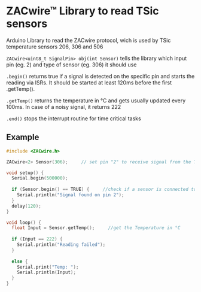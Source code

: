 # ZACwire™ Library to read TSic sensors
Arduino Library to read the ZACwire protocol, wich is used by TSic temperature sensors 206, 306 and 506

`ZACwire<uint8_t SignalPin> obj(int Sensor)` tells the library which input pin (eg. 2) and type of sensor (eg. 306) it should use

`.begin()` returns true if a signal is detected on the specific pin and starts the reading via ISRs. It should be started at least 120ms before the first .getTemp().

`.getTemp()` returns the temperature in °C and gets usually updated every 100ms. In case of a noisy signal, it returns 222

`.end()` stops the interrupt routine for time critical tasks

## Example
```c++
#include <ZACwire.h>

ZACwire<2> Sensor(306);		// set pin "2" to receive signal from the TSic "306"

void setup() {
  Serial.begin(500000);
  
  if (Sensor.begin() == TRUE) {     //check if a sensor is connected to the pin
    Serial.println("Signal found on pin 2");
  }
  delay(120);
}

void loop() {
  float Input = Sensor.getTemp();     //get the Temperature in °C
  
  if (Input == 222) {
    Serial.println("Reading failed");
  }
  
  else {
    Serial.print("Temp: ");
    Serial.println(Input);
  }
}
```
